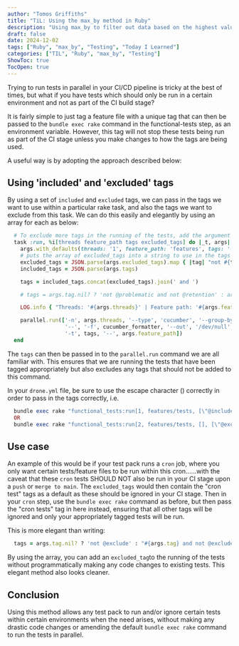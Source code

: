 ```yaml
---
author: "Tomos Griffiths"
title: "TiL: Using the max_by method in Ruby"
description: "Using max_by to filter out data based on the highest value for a particular field"
draft: false
date: 2024-12-02
tags: ["Ruby", "max_by", "Testing", "Today I Learned"]
categories: ["TIL", "Ruby", "max_by", "Testing"]
ShowToc: true
TocOpen: true
---
```


Trying to run tests in parallel in your CI/CD pipeline is tricky at the best of times, but what if you have tests which should only be run in a certain environment and not as part of the CI build stage?

It is fairly simple to just tag a feature file with a unique tag that can then be passed to the `bundle exec rake` command in the functional-tests step, as an environment variable. However, this tag will not stop these tests being run as part of the CI stage unless you make changes to how the tags are being used.

A useful way is by adopting the approach described below:

## Using 'included' and 'excluded' tags

By using a set of `included` and `excluded` tags, we can pass in the tags we want to use within a particular rake task, and also the tags we want to exclude from this task. We can do this easily and elegantly by using an array for each as below:

```ruby
  # To exclude more tags in the running of the tests, add the argument to the 'excluded_tags' array below
  task :run, %i[threads feature_path tags excluded_tags] do |_t, args|
    args.with_defaults(threads: '1', feature_path: 'features', tags: '[]', excluded_tags: "['@exclude']")
    # puts the array of excluded_tags into a string to use in the tags argument below
    excluded_tags = JSON.parse(args.excluded_tags).map { |tag| "not #{tag}" }
    included_tags = JSON.parse(args.tags)

    tags = included_tags.concat(excluded_tags).join(' and ')

    # tags = args.tag.nil? ? 'not @problematic and not @retention' : args.tag

    LOG.info { "Threads: '#{args.threads}' | Feature path: '#{args.feature_path}' | Tags: '#{tags}' | Formatter: '#{cucumber_formatter}'" }

    parallel.run(['-n', args.threads, '--type', 'cucumber', '--group-by', 'scenarios', '--serialize-stdout',
                  '--', '-f', cucumber_formatter, '--out', '/dev/null', '-f', 'progress',
                  '-t', tags, '--', args.feature_path])
  end
```

The `tags` can then be passed in to the `parallel.run` command we are all familiar with. This ensures that we are running the tests that have been tagged appropriately but also excludes any tags that should not be added to this command.

In your `drone.yml` file, be sure to use the escape character (\) correctly in order to pass in the tags correctly, i.e.

```ruby
  bundle exec rake "functional_tests:run[1, features/tests, [\"@included_tag\"], [\"@excluded_tag\"]]" # 1 included tag, 1 excluded tag
  OR
  bundle exec rake "functional_tests:run[2, features/tests, [], [\"@excluded_tag1\" \,\ \"@excluded_tag2\"]]" # 0 included tags, 2 excluded tags
```

## Use case

An example of this would be if your test pack runs a `cron` job, where you only want certain tests/feature files to be run within this cron......with the caveat that these `cron` tests SHOULD NOT also be run in your CI stage upon a `push` or `merge to main`. The `excluded_tags` would then contain the "cron test" tags as a default as these should be ignored in your CI stage. Then in your `cron` step, use the `bundle exec rake` command as before, but then pass the "cron tests" tag in here instead, ensuring that all other tags will be ignored and only your appropriately tagged tests will be run.

This is more elegant than writing:

```ruby
  tags = args.tag.nil? ? 'not @exclude' : "#{args.tag} and not @excluded_tag1 and not @excluded_tag2 and not @excluded_tag3....."
```

By using the array, you can add an `excluded_tag`to the running of the tests without programmatically making any code changes to existing tests. This elegant method also looks cleaner.

## Conclusion

Using this method allows any test pack to run and/or ignore certain tests within certain environments when the need arises, without making any drastic code changes or amending the default `bundle exec rake` command to run the tests in parallel.
